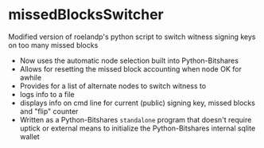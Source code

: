 # missedBlocksSwitcher
Modified version of roelandp's python script to switch witness signing keys on too many missed blocks

- Now uses the automatic node selection built into Python-Bitshares
- Allows for resetting the missed block accounting when node OK for awhile
- Provides for a list of alternate nodes to switch witness to
- logs info to a file
- displays info on cmd line for current (public) signing key, missed blocks and "flip" counter
- Written as a Python-Bitshares `standalone` program that doesn't require uptick or external means to initialize the Python-Bitshares internal sqlite wallet
